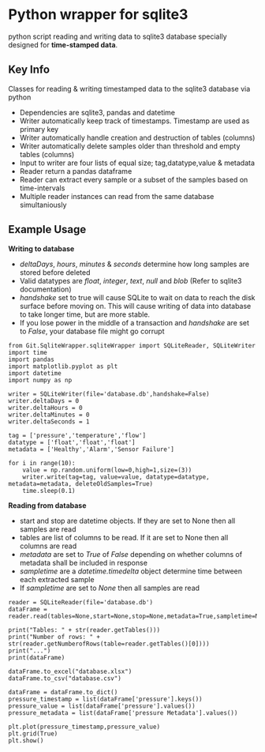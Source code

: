 
Python wrapper for sqlite3
==========


python script reading and writing data to sqlite3 database specially designed for __time-stamped data__. 




Key Info
--------------------------------------

Classes for reading & writing timestamped data to the sqlite3 database via python

- Dependencies are sqlite3, pandas and datetime
- Writer automatically keep track of timestamps. Timestamp are used as primary key
- Writer automatically handle creation and destruction of tables (columns)
- Writer automatically delete samples older than threshold and empty tables (columns)
- Input to writer are four lists of equal size; tag,datatype,value & metadata
- Reader return a pandas dataframe
- Reader can extract every sample or a subset of the samples based on time-intervals
- Multiple reader instances can read from the same database simultaniously


Example Usage
---------

__Writing to database__
- *deltaDays*, *hours*,  *minutes* & *seconds* determine how long samples are stored before deleted
- Valid datatypes are _float_, _integer_, _text_, _null_ and _blob_ (Refer to sqlite3 documentation)
- *handshake* set to true will cause SQLite to wait on data to reach the disk surface before moving on. This will cause writing of data into database to take longer time, but are more stable.
- If you lose power in the middle of a transaction and *handshake* are set to *False*, your database file might go corrupt




```
from Git.SqliteWrapper.sqliteWrapper import SQLiteReader, SQLiteWriter
import time
import pandas
import matplotlib.pyplot as plt
import datetime
import numpy as np

writer = SQLiteWriter(file='database.db',handshake=False)
writer.deltaDays = 0
writer.deltaHours = 0
writer.deltaMinutes = 0
writer.deltaSeconds = 1

tag = ['pressure','temperature','flow']
datatype = ['float','float','float']
metadata = ['Healthy','Alarm','Sensor Failure']

for i in range(10):
    value = np.random.uniform(low=0,high=1,size=(3))
    writer.write(tag=tag, value=value, datatype=datatype, metadata=metadata, deleteOldSamples=True)
    time.sleep(0.1)
```

__Reading from database__
- start and stop are datetime objects. If they are set to None then all samples are read
- tables are list of columns to be read. If it are set to None then all columns are read
- *metadata* are set to *True* of *False* depending on whether columns of metadata shall be included in response
- *sampletime* are a *datetime.timedelta* object determine time between each extracted sample
- If *sampletime* are set to *None* then all samples are read


```
reader = SQLiteReader(file='database.db')
dataFrame = reader.read(tables=None,start=None,stop=None,metadata=True,sampletime=None)

print("Tables: " + str(reader.getTables()))
print("Number of rows: " + str(reader.getNumberofRows(table=reader.getTables()[0])))
print("...")
print(dataFrame)

dataFrame.to_excel("database.xlsx")
dataFrame.to_csv("database.csv")

dataFrame = dataFrame.to_dict()
pressure_timestamp = list(dataFrame['pressure'].keys())
pressure_value = list(dataFrame['pressure'].values())
pressure_metadata = list(dataFrame['pressure Metadata'].values())

plt.plot(pressure_timestamp,pressure_value)
plt.grid(True)
plt.show()
```






